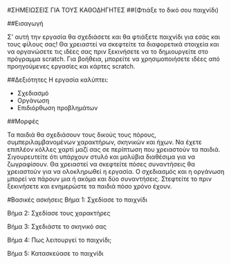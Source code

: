 #ΣΗΜΕΙΩΣΕΙΣ ΓΙΑ ΤΟΥΣ ΚΑΘΟΔΗΓΗΤΕΣ##(Φτιάξε το δικό σου παιχνίδι)##ΕισαγωγήΣ' αυτή την εργασία θα σχεδιάσετε και θα φτιάξετε παιχνίδι για εσάς και τους φίλους σας! Θα χρειαστεί να σκεφτείτε τα διαφορετικά στοιχεία και να οργανώσετε τις ιδέες σας πριν ξεκινήσετε να το δημιουργείτε στο πρόγραμμα scratch. Για βοήθεια, μπορείτε να χρησιμοποιήσετε ιδέες από προηγούμενες εργασίες και κάρτες scratch. ##ΔεξιότητεςΗ εργασία καλύπτει:* Σχεδιασμό* Οργάνωση* Επιδιόρθωση προβλημάτων##ΜορφέςΤα παιδιά θα σχεδιάσουν τους δικούς τους πόρους, συμπεριλαμβανομένων χαρακτήρων, σκηνικών και ήχων. Να έχετε επιπλέον κόλλες χαρτί μαζί σας σε περίπτωση που χρειαστούν τα παιδιά. Σιγουρευτείτε ότι υπάρχουν στυλό και μολύβια διαθέσιμα για να ζωγραφίσουν. Θα χρειαστεί να σκεφτείτε πόσες συναντήσεις θα χρειαστούν για να ολοκληρωθεί η εργασία. Ο σχεδιασμός και η οργάνωση μπορεί να πάρουν μια ή ακόμα και δύο συναντήσεις. Στεφτείτε το πριν ξεκινήσετε και ενημερώστε τα παιδιά πόσο χρόνο έχουν.#Βασικές ασκήσειςΒήμα 1: Σχεδίασε το παιχνίδιΒήμα 2: Σχεδίασε τους χαρακτήρεςΒήμα 3: Σχεδιάστε το σκηνικό σαςΒήμα 4: Πως λειτουργεί το παιχνίδι;Βήμα 5: Κατασκεύασε το παιχνίδι